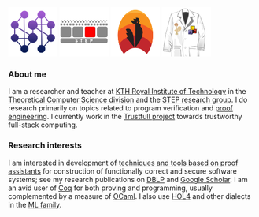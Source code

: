 [<img src="https://raw.githubusercontent.com/palmskog/palmskog/master/disco.png" width="100" title="Distributed Components">](https://distributedcomponents.net) [<img src="https://raw.githubusercontent.com/palmskog/palmskog/master/step.png" width="100" title="Secure and Trustworthy Execution Platforms">](https://github.com/kth-step) [<img src="https://raw.githubusercontent.com/palmskog/palmskog/master/coq.svg" width="100" height="100" title="coq-community">](https://github.com/coq-community/manifesto) [<img src="https://raw.githubusercontent.com/palmskog/palmskog/master/pe.png" width="100" title="Proof Engineering">](https://proofengineering.org)

### About me

I am a researcher and teacher at [KTH Royal Institute of Technology](https://www.kth.se) in the [Theoretical Computer Science division](https://www.kth.se/tcs) and the [STEP research group](https://kth-step.github.io). I do research primarily on topics related to program verification and [proof engineering](https://proofengineering.org). I currently work in the [Trustfull project](https://www.trustfull.proj.kth.se) towards trustworthy full-stack computing.

### Research interests

I am interested in development of [techniques and tools based on proof assistants](https://arxiv.org/abs/2003.06458) for construction of functionally correct and secure software systems; see my research publications on [DBLP](https://dblp.org/pers/hd/p/Palmskog:Karl) and [Google Scholar](https://scholar.google.com/citations?user=myVdnacAAAAJ). I am an avid user of [Coq](https://coq.inria.fr) for both proving and programming, usually complemented by a measure of [OCaml](https://ocaml.org). I also use [HOL4](https://hol-theorem-prover.org) and other dialects in the [ML family](http://sml-family.org).

